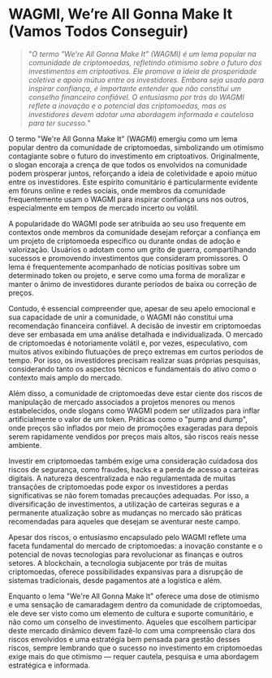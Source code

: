 # WAGMI, We’re All Gonna Make It (Vamos Todos Conseguir)

>"*O termo "We're All Gonna Make It" (WAGMI) é um lema popular na comunidade de criptomoedas, refletindo otimismo sobre o futuro dos investimentos em criptoativos. Ele promove a ideia de prosperidade coletiva e apoio mútuo entre os investidores. Embora seja usado para inspirar confiança, é importante entender que não constitui um conselho financeiro confiável. O entusiasmo por trás do WAGMI reflete a inovação e o potencial das criptomoedas, mas os investidores devem adotar uma abordagem informada e cautelosa para ter sucesso.*"

O termo "We're All Gonna Make It" (WAGMI) emergiu como um lema popular dentro da comunidade de criptomoedas, simbolizando um otimismo contagiante sobre o futuro do investimento em criptoativos. Originalmente, o slogan encoraja a crença de que todos os envolvidos na comunidade podem prosperar juntos, reforçando a ideia de coletividade e apoio mútuo entre os investidores. Este espírito comunitário é particularmente evidente em fóruns online e redes sociais, onde membros da comunidade frequentemente usam o WAGMI para inspirar confiança uns nos outros, especialmente em tempos de mercado incerto ou volátil.

A popularidade do WAGMI pode ser atribuída ao seu uso frequente em contextos onde membros da comunidade desejam reforçar a confiança em um projeto de criptomoeda específico ou durante ondas de adoção e valorização. Usuários o adotam como um grito de guerra, compartilhando sucessos e promovendo investimentos que consideram promissores. O lema é frequentemente acompanhado de notícias positivas sobre um determinado token ou projeto, e serve como uma forma de moralizar e manter o ânimo de investidores durante períodos de baixa ou correção de preços.

Contudo, é essencial compreender que, apesar de seu apelo emocional e sua capacidade de unir a comunidade, o WAGMI não constitui uma recomendação financeira confiável. A decisão de investir em criptomoedas deve ser embasada em uma análise detalhada e individualizada. O mercado de criptomoedas é notoriamente volátil e, por vezes, especulativo, com muitos ativos exibindo flutuações de preço extremas em curtos períodos de tempo. Por isso, os investidores precisam realizar suas próprias pesquisas, considerando tanto os aspectos técnicos e fundamentais do ativo como o contexto mais amplo do mercado.

Além disso, a comunidade de criptomoedas deve estar ciente dos riscos de manipulação de mercado associados a projetos menores ou menos estabelecidos, onde slogans como WAGMI podem ser utilizados para inflar artificialmente o valor de um token. Práticas como o "pump and dump", onde preços são inflados por meio de promoções exageradas para depois serem rapidamente vendidos por preços mais altos, são riscos reais nesse ambiente.

Investir em criptomoedas também exige uma consideração cuidadosa dos riscos de segurança, como fraudes, hacks e a perda de acesso a carteiras digitais. A natureza descentralizada e não regulamentada de muitas transações de criptomoedas pode expor os investidores a perdas significativas se não forem tomadas precauções adequadas. Por isso, a diversificação de investimentos, a utilização de carteiras seguras e a permanente atualização sobre as mudanças no mercado são práticas recomendadas para aqueles que desejam se aventurar neste campo.

Apesar dos riscos, o entusiasmo encapsulado pelo WAGMI reflete uma faceta fundamental do mercado de criptomoedas: a inovação constante e o potencial de novas tecnologias para revolucionar as finanças e outros setores. A blockchain, a tecnologia subjacente por trás de muitas criptomoedas, oferece possibilidades expansivas para a disrupção de sistemas tradicionais, desde pagamentos até a logística e além.

Enquanto o lema "We're All Gonna Make It" oferece uma dose de otimismo e uma sensação de camaradagem dentro da comunidade de criptomoedas, ele deve ser visto como um elemento de cultura e suporte comunitário, e não como um conselho de investimento. Aqueles que escolhem participar deste mercado dinâmico devem fazê-lo com uma compreensão clara dos riscos envolvidos e uma estratégia bem pensada para gestão desses riscos, sempre lembrando que o sucesso no investimento em criptomoedas exige mais do que otimismo — requer cautela, pesquisa e uma abordagem estratégica e informada.